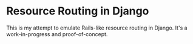 # Resource Routing in Django

This is my attempt to emulate Rails-like resource routing in Django. It's a work-in-progress and proof-of-concept.
